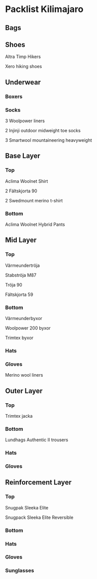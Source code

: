 # Packlist Kilimajaro

## Bags

## Shoes

Altra Timp Hikers

Xero hiking shoes

## Underwear

### Boxers

### Socks

3 Woolpower liners

2 Injinji outdoor midweight toe socks

3 Smartwool mountaineering heavyweight

## Base Layer

### Top

Aclima Woolnet Shirt

2 Fältskjorta 90

2 Swedmount merino t-shirt

### Bottom

Aclima Woolnet Hybrid Pants

## Mid Layer

### Top

Värmeundertröja

Stabströja M87

Tröja 90

Fältskjorta 59

### Bottom

Värmeunderbyxor

Woolpower 200 byxor

Trimtex byxor

### Hats

### Gloves

Merino wool liners

## Outer Layer

### Top

Trimtex jacka

### Bottom

Lundhags Authentic II trousers

### Hats

### Gloves

## Reinforcement Layer

### Top

Snugpak Sleeka Elite

Snugpack Sleeka Elite Reversible

### Bottom

### Hats

### Gloves

### Sunglasses

